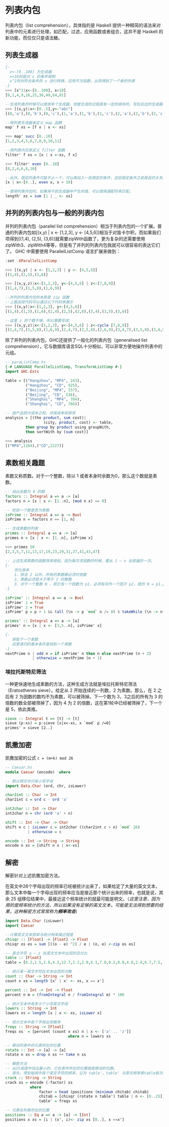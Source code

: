 # 列表内包

列表内包（list comprehension），具体指的是 Haskell 提供一种精简的语法来对列表中的元素进行处理，如匹配，过滤，应用函数或者组合，这并不是 Haskell 的新功能，而仅仅只是语法糖。

## 列表生成器

```haskell
{-
  x<-[0..100] 为生成器
  x<10则是对 x 的条件限制
  x^2则对符合条件的 x 进行转换，应用平方函数，从而得到了一个新的列表
-}
>>> [x^2|x<-[0..100], x<10]
[0,1,4,9,16,25,36,49,64,81]

--生成列表的时候可以使用多个生成器，但是生成的过程是有一定的顺序的，写在后边的生成器将会被先遍历。
>>> [(x,y)|x<-[0..5],y<-"abc"]
[(0,'a'),(0,'b'),(0,'c'),(1,'a'),(1,'b'),(1,'c'),(2,'a'),(2,'b'),(2,'c'),(3,'a'),(3,'b'),(3,'c'),(4,'a'),(4,'b'),(4,'c'),(5,'a'),(5,'b'),(5,'c')]

--用列表生成器来定义 map 函数
map' f xs = [f x | x <- xs]

>>> map' succ [0..10]
[1,2,3,4,5,6,7,8,9,10,11]

--用列表内包来定义 filter 函数
filter' f xs = [x | x <-xs, f x]

>>> filter' even [0..10]
[0,2,4,6,8,10]

--此外，限定的条件可能不止一个，可以再加入一些限定的条件，这些限定条件之前是且的关系。
[x | x<-[0..], even x, x > 10]

--使用列表内包时，如果用不到生成器中产生的值，可以使用通配符来匹配。
length' xs = sum [1 | _ <- xs]
```

## 并列的列表内包与一般的列表内包

并列的列表内包（parallel list comprehension）相当于列表内包的一个扩展。普通的列表内包如[(x,y) | x <- [1,2,3], y <- [4,5,6]]相当于对笛卡尔积，而如果我们项得到[(1,4),  (2,5), (3,6)]就需要zipWith函数了，更为复杂的还需要使用zipWith3、zipWith4等等，但是有了并列的列表内包我就可以很容易的表达它们了。  GHC 中需要使用 ParallelListComp 语言扩展来做到：

```haskell
:set -XParallelListComp

>>> [(x,y) | x <- [1,2,3] | y <- [4,5,6]]
[(1,4),(2,5),(3,6)]

>>> [(x,y,z)|x<-[1,2,3], y<-[4,5,6] | z<-[7,8,9]]
[(1,4,7),(1,5,8),(1,6,9)]

--并列的列表内包的本质是 zip 函数
--上面这段代码可以通过以下代码来展示
>>> [(x,y)|x<-[1,2,3], y<-[4,5,6]]
[(1,4),(1,5),(1,6),(2,4),(2,5),(2,6),(3,4),(3,5),(3,6)]

--这里 z 的个数不够，所以需要写成:
>>> [(x,y,z)|x<-[1,2,3], y<-[4,5,6] | z<-cycle [7,8,9]]
[(1,4,7),(1,5,8),(1,6,9),(2,4,7),(2,5,8),(2,6,9),(3,4,7),(3,5,8),(3,6,9)]
```

除了并列的列表内包，GHC还提供了一般化的列表内包（generalised list comprehension），它与数据库语言SQL十分相似，可以非常方便地操作列表中的元组。

```haskell
-- paraListComp.hs
{-# LANGUAGE ParallelListComp, TransformListComp #-}
import GHC.Exts

table = [("Hangzhou", "MP4", 243),
         ("Hangzhou", "CD", 925),
	     ("Beijing", "MP4", 157),
	     ("Beijing", "CD", 536),
         ("Shanghai", "MP4", 784),
         ("Shanghai", "CD", 766)]

-- 按产品统计成本之和，并按成本和排序
analysis = [(the product, sum cost)|
                 (city, product, cost) <- table,
		 then group by product using groupWith,
		 then sortWith by (sum cost)]
		 
>>> analysis
[("MP4",1184),("CD",2227)]
```

## 素数相关趣题

素数又称质数。对于一个整数，除以 1 或者本身时余数为0，那么这个数就是素数。

```haskell
-- 找出余数为 0 的数
factors :: Integral a => a -> [a]
factors n = [x | x <- [1..n], (mod n x) == 0]

-- 检验一个数是否为素数
isPrime :: Integral a => a -> Bool
isPrime n = factors n == [1, n]

-- 生成素数的列表
primes :: Integral a => a -> [a]
primes n = [x | x <- [1..n], isPrime x]

>>> primes 50
[2,3,5,7,11,13,17,19,23,29,31,37,41,43,47]

-- 上述生成素数的函数效率很低，因为每次求因数的时候，要从 1 ~ n 全部遍历一次。
{-
	优化版本
	1、除去 2 以外，所有的素数都必须时奇数
	2、素数必须是大于等于 2 的整数
	3、对于一个整数 N ，若它有一个因数为 p1，必须有另外一个因子 p2，是的 N = p1.p2，并且p1 与 p2一定分布在 √n （开方）的两端 或 p1=p2 =  √n （开方）；
-}

isPrime' :: Integral a => a -> Bool
isPrime' 1 = True
isPrime' 2 = True
isPrime' p = p > 1 && (all (\n -> p `mod` n /= 0) $ takeWhile (\n -> n*n <= p) [3,5..])

primes' :: Integral a => a -> [a]
primes' n = [x | x <- [3,5..n], isPrime' x]

{-
   获取下一个素数
   这里递归的基本条件是找到一个素数
-}
nextPrime n | odd n = if isPrime' n then n else nextPrime (n + 2)
            | otherwise = nextPrime (n + 1)
```

### 埃拉托斯特尼筛法

一种更快速地生成素数的方法，这种生成方法就是埃拉托斯特尼筛法（Eratosthenes sieve）。给定从 2 开始连续的一列数，2 为素数。那么，在 2 之后有 2 为因数的数均不为素数，可以被筛掉。下一个数为 3，3之后的所有为 3 的倍数的数全部被筛掉了，因为 4 为 2 的倍数，这在第1轮中已经被筛掉了，下一个是 5，依此类推。

```haskell
sieve :: Integral t => [t] -> [t]
sieve (p:xs) = p:sieve [x|x<-xs, x `mod` p /=0]
primes' = sieve [2..]
```

## 凯撒加密

凯撒加密的公式 `c = (m+k) mod 26`

```haskell
-- Caesar.hs
module Caesar (encode)  where

-- 默认明文中只有小写字母
import Data.Char (ord, chr, isLower)

char2int :: Char -> Int
char2int c = ord c - ord 'a'

int2char :: Int -> Char
int2char n = chr (ord 'a' + n)

shift :: Int -> Char -> Char
shift n c | isLower c = int2char ((char2int c + n) `mod` 26)
          | otherwise = c

encode :: Int -> String -> String
encode n xs = [shift n x | x<-xs]
```

## 解密

解密针对上述凯撒加密方法。

在英文中26个字母出现的频率已经被统计出来了，如果给定了大量的英文文本，那么文本中每一个字母出现的频率应当是接近那个统计出来的频率，也就是说，其余 25 组移位结果中，最接近这个频率统计的就最可能是明文。（*这里注意，因为用的是频率统计的方法，所以如果没有足够的英文文本，可能是无法得到想要的结果，这种解密方式常常称为**频率攻击***）

```haskell
import Data.Char (isLower)
import Caesar

--计算英文文本频率与统计频率接近程度
chisqr :: [Float] -> [Float] -> Float
chisqr os es = sum [((o - e) ^2) / e | (o, e) <-zip os es]

-- 英文字符 a ~ z 在英文文本中出现的百分比
table :: [Float]
table = [8.2,1.5,2.8,4.3,12.7,2.2,2.0,6.1,7.0,0.2,0.8,4.0,2.4,6.7,7.5,1.9,0.1,6.0,6.3,9.1,2.8,1.0,2.4,0.2,2.0,0.1]

-- 统计某一英文字符在文本出现的次数
count :: Char -> String -> Int
count x xs = length [x' | x' <- xs, x == x']

percent :: Int -> Int -> Float
percent n m = (fromIntegral n / fromIntegral m) * 100

-- 统计文本中有多少个小写英文字母
lowers :: String -> Int
lowers xs = length [x | x <- xs, isLower x]

-- 统计文本中各个字母出现概率
freqs :: String -> [Float]
freqs xs  = [percent (count x xs) n | x <- ['a' .. 'z']]
                            where n = lowers xs

-- 移动列表中的元素所在的位置
rotate :: Int -> [a] -> [a]
rotate n xs = drop n xs ++ take n xs

-- 解密方法
-- 从25组值中找出最小的，它在表中所在的位置就是移动的位数。
-- 首先，得到秘闻中各个英文字符的频率，记为 table'，table' 与原文频率表table依次应用 chisqr，这样就得到了所有的距离，从这些距离中找出最小的，其所在的位置就是解密需要移动的次数
crack :: String -> String
crack xs = encode (-factor) xs
           where
               factor = head (positions (minimum chitab) chitab)	   
               chitab = [chisqr (rotate n table') table | n <- [0..25]]
               table' = freqs xs

-- 元素在列表所在的位置
positions :: Eq a => a -> [a] -> [Int]
positions x xs = [i | (x', i)<- zip xs [0..], x ==x']
```

